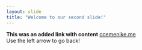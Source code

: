 ```yaml
---
layout: slide
title: "Welcome to our second slide!"
---
```

**This was an added link with content** [ccemenike.me](https://www.ccemenike.me)
<br>
Use the left arrow to go back!
